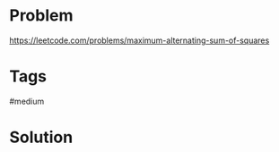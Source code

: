 # Problem

https://leetcode.com/problems/maximum-alternating-sum-of-squares

# Tags

#medium

# Solution
